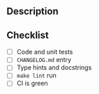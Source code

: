 ## Description

<!-- A brief description of the changes in this pull request. -->

## Checklist

-   [ ] Code and unit tests
-   [ ] `CHANGELOG.md` entry
-   [ ] Type hints and docstrings
-   [ ] `make lint` run
-   [ ] CI is green
